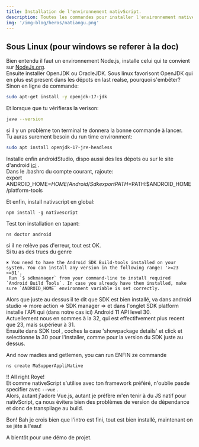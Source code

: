 ```yaml
---
title: Installation de l'environnement nativScript.
description: Toutes les commandes pour installer l'environnement nativeScript. Le framework pour developper des applications mobiles avec les langages du web. En JS natif ou avec Vue, Angular ou React.
img: '/img-blog/heros/natiangu.png'
---
```

   
   
## Sous Linux (pour windows se referer à la doc)   
   
   
Bien entendu il faut un environnement Node.js, installe celui qui te convient sur [NodeJs.org](https://nodejs.org/fr/download/).   
Ensuite installer OpenJDK ou OracleJDK. Sous linux  favorisont OpenJDK qui en plus est present dans les dépots en last realse, pourquoi s'embêter?   
Sinon en ligne de commande:   
```bash
sudo apt-get install -y openjdk-17-jdk
```   
Et lorsque que tu vérifieras la verison:   
```bash
java --version
```   
si il y un problème ton terminal te donnera la bonne commande à lancer.   
Tu auras surement besoin du run time environment:   
```bash
sudo apt install openjdk-17-jre-headless
```   
   
   
Installe enfin androidStudio, dispo aussi des les dépots ou sur le site d'android [ici](https://developer.android.com/studio?gclid=EAIaIQobChMIj7a5wKif9QIVFdxRCh39Hge_EAAYASAAEgKeuPD_BwE&gclsrc=aw.ds) .   
Dans le .bashrc du compte courant, rajoute:   
export ANDROID_HOME=$HOME/Android/Sdk   
export PATH=$PATH:$ANDROID_HOME/platform-tools   
   
Et enfin, install nativscript en global:
```
npm install -g nativescript
```   
   
Test ton installation en tapant:
```
ns doctor android
```   
si il ne relève pas d'erreur, tout est OK.   
Si tu as des trucs du genre
```console
✖ You need to have the Android SDK Build-tools installed on your system. You can install any version in the following range: '>=23 <=31'. 
 Run `$ sdkmanager` from your command-line to install required `Android Build Tools`. In case you already have them installed, make sure `ANDROID_HOME` environment variable is set correctly.
```   
Alors que juste au dessus il te dit que SDK est bien installé, va dans android studio => more action => SDK manager => et dans l'onglet SDK platform installe l'API qui (dans notre cas ici) Android 11 API level 30.   
Actuellement nous en sommes à la 32, qui est effectifvement plus recent que 23, mais supérieur à 31.   
Ensuite dans SDK tool , coches la case 'showpackage details' et click et selectionne la 30 pour l'installer, comme pour la version du SDK juste au dessus.   
   
And now madies and getlemen, you can run ENFIN ze commande
```
ns create MaSupperAppliNative
```   
!! All right Roye!   
Et comme nativeScript s'utilise avec ton framework préféré, n'oublie pasde specifier avec ```--vue``` .   
Alors, autant j'adore Vue.js, autant je préfère m'en tenir à du JS natif pour nativScript, ça nous évitera bien des problèmes de version de dépendance et donc de transpilage au build.   
   
Bon! Bah je crois bien que l'intro est fini, tout est bien installé, maintenant on se jète à l'eau!   
   
A bientôt pour une démo de projet.   
 





 


